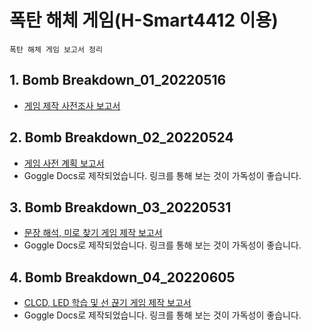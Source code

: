 
# **폭탄 해체 게임(H-Smart4412 이용)**
	폭탄 해체 게임 보고서 정리

## **1. Bomb Breakdown_01_20220516**

 - [게임 제작 사전조사 보고서](https://github.com/hyoungteak/IoT_HSmart4412/blob/main/Docs/Bomb%20Breakdown_01_20220516.pdf)

## **2. Bomb Breakdown_02_20220524**

 - [게임 사전 계획 보고서](https://docs.google.com/document/d/18wyuJe8805JIE2ftS6ue8w0owCxuHiCCFlvMyepP3zM/edit?usp=sharing)
 - Goggle Docs로 제작되었습니다. 링크를 통해 보는 것이 가독성이 좋습니다.

## **3. Bomb Breakdown_03_20220531**

 - [문장 해석, 미로 찾기 게임 제작 보고서](https://docs.google.com/document/d/1gHcK0-FiGUvA0DYAOu1RZ-o5m-i1AtpV3A5RLSvth9A/edit?usp=sharing)
 - Goggle Docs로 제작되었습니다. 링크를 통해 보는 것이 가독성이 좋습니다.

## **4. Bomb Breakdown_04_20220605**
 - [CLCD, LED 학습 및 선 끊기 게임 제작 보고서](https://docs.google.com/document/d/1aSvvhIvSaBHxP_qkZ1ZwGBGDzTM5q5R3aMHY-2sYNIg/edit?usp=sharing)
 - Goggle Docs로 제작되었습니다. 링크를 통해 보는 것이 가독성이 좋습니다.